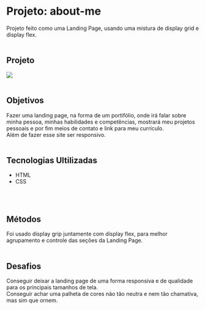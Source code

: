 # Projeto: about-me
Projeto feito como uma Landing Page, usando uma mistura de display grid e display flex.
<br>
<br>

## Projeto
<img src='./src/image/portifolio-pessoal.gif'>
<br>
<br>

## Objetivos
Fazer uma landing page, na forma de um portifólio, onde irá falar sobre minha pessoa, minhas habilidades e competências, mostrará meu projetos pessoais e por fim meios de contato e link para meu currículo. <br> 
Além de fazer esse site ser responsivo.
<br>
<br>

## Tecnologias Ultilizadas
- HTML
- CSS
<br>
<br>

## Métodos
Foi usado display grip juntamente com display flex, para melhor agrupamento e controle das seções da Landing Page.
<br>
<br>

## Desafios
Conseguir deixar a landing page de uma forma responsiva e de qualidade para os principais tamanhos de tela. <br>
Conseguir achar uma palheta de cores não tão neutra e nem tão chamativa, mas sim que ornem.
